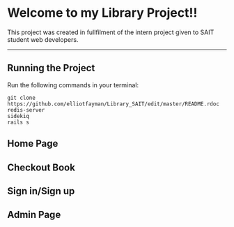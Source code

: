 # Welcome to my Library Project!! 

This project was created in fullfilment of the intern project given to SAIT student web developers. 

---

## Running the Project

Run the following commands in your terminal:

```
git clone https://github.com/elliotfayman/Library_SAIT/edit/master/README.rdoc
redis-server
sidekiq
rails s
```

## Home Page

## Checkout Book

## Sign in/Sign up

## Admin Page
